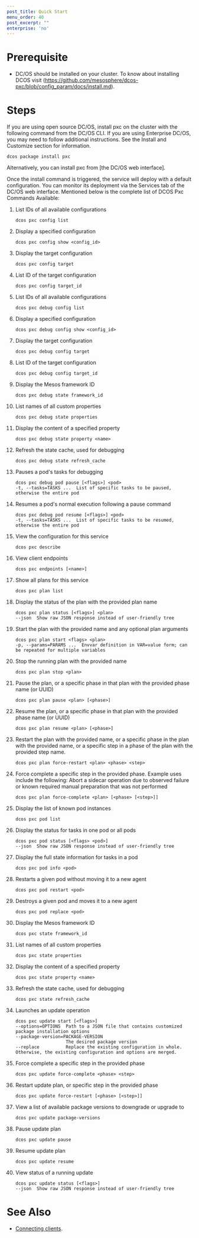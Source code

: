 ```yaml
---
post_title: Quick Start
menu_order: 40
post_excerpt: ""
enterprise: 'no'
---
```


# Prerequisite

- DC/OS should be installed on your cluster. To know about installing DCOS visit (https://github.com/mesosphere/dcos-pxc/blob/config_param/docs/install.md).

# Steps

If you are using open source DC/OS, install pxc on the cluster with the following command from the DC/OS CLI. If you are using Enterprise DC/OS, you may need to follow additional instructions. See the Install and Customize section for information.

```shell
dcos package install pxc
```
Alternatively, you can install pxc from [the DC/OS web interface].

Once the install command is triggered, the service will deploy with a default configuration. You can monitor its deployment via the Services tab of the DC/OS web interface. Mentioned below is the complete list of DCOS Pxc Commands Available:

1. List IDs of all available configurations

    ```shell
    dcos pxc config list
    ```
2. Display a specified configuration   
    
    ```shell
    dcos pxc config show <config_id>
    ```  
3. Display the target configuration    

    ```shell
    dcos pxc config target
    ```
4. List ID of the target configuration      

    ```shell
    dcos pxc config target_id
    ```
5. List IDs of all available configurations     

    ```shell
    dcos pxc debug config list
    ```
6. Display a specified configuration       

    ```shell
    dcos pxc debug config show <config_id>
    ```      
7. Display the target configuration

    ```shell
    dcos pxc debug config target
    ```
8. List ID of the target configuration   
    
    ```shell
    dcos pxc debug config target_id
    ```
9. Display the Mesos framework ID   
    
    ```shell
    dcos pxc debug state framework_id
    ```
10. List names of all custom properties  
    
    ```shell
    dcos pxc debug state properties
    ```
11. Display the content of a specified property      

    ```shell
    dcos pxc debug state property <name>
    ```        
12. Refresh the state cache, used for debugging

    ```shell
    dcos pxc debug state refresh_cache
    ```
13. Pauses a pod's tasks for debugging      

    ```shell
    dcos pxc debug pod pause [<flags>] <pod>           
    -t, --tasks=TASKS ...  List of specific tasks to be paused, otherwise the entire pod
    ```
14. Resumes a pod's normal execution following a pause command

    ```shell
    dcos pxc debug pod resume [<flags>] <pod>         
    -t, --tasks=TASKS ...  List of specific tasks to be resumed, otherwise the entire pod
    ```         
15. View the configuration for this service

    ```shell
    dcos pxc describe
    ```
16. View client endpoints   

    ```shell  
    dcos pxc endpoints [<name>]
    ```
17. Show all plans for this service    

    ```shell  
    dcos pxc plan list
    ```    
18. Display the status of the plan with the provided plan name

    ```shell 
    dcos pxc plan status [<flags>] <plan>   
    --json  Show raw JSON response instead of user-friendly tree
    ```    
19. Start the plan with the provided name and any optional plan arguments

    ```shell 
    dcos pxc plan start <flags> <plan>
    -p, --params=PARAMS ...  Envvar definition in VAR=value form; can be repeated for multiple variables
    ```      
20. Stop the running plan with the provided name

    ```shell 
    dcos pxc plan stop <plan>
    ```          
21. Pause the plan, or a specific phase in that plan with the provided phase name (or UUID)

    ```shell 
    dcos pxc plan pause <plan> [<phase>]
    ```               
22. Resume the plan, or a specific phase in that plan with the provided phase name (or UUID)

    ```shell 
    dcos pxc plan resume <plan> [<phase>]
    ```    
23. Restart the plan with the provided name, or a specific phase in the plan with the provided name, or a specific step in a              phase of the plan with the provided step name.   
    
    ```shell 
    dcos pxc plan force-restart <plan> <phase> <step>
    ```       
24. Force complete a specific step in the provided phase. Example uses include the following: Abort a sidecar operation due to observed failure or known required manual preparation that was not performed

    ```shell 
    dcos pxc plan force-complete <plan> [<phase> [<step>]]
    ```   
    
25. Display the list of known pod instances                 

    ```shell 
    dcos pxc pod list
    ```   
    
26. Display the status for tasks in one pod or all pods  
  
    ```shell 
    dcos pxc pod status [<flags> <pod>]
    --json  Show raw JSON response instead of user-friendly tree
    ```        
    
27. Display the full state information for tasks in a pod

    ```shell 
    dcos pxc pod info <pod>
    ```      

28. Restarts a given pod without moving it to a new agent

    ```shell 
    dcos pxc pod restart <pod>
    ```      
29. Destroys a given pod and moves it to a new agent  
 
    ```shell 
    dcos pxc pod replace <pod>
    ```      
    
30. Display the Mesos framework ID

    ```shell 
    dcos pxc state framework_id
    ```  
31. List names of all custom properties
  
    ```shell 
    dcos pxc state properties
    ```  
 
32. Display the content of a specified property
 
    ```shell 
    dcos pxc state property <name>
    ```   
    
33. Refresh the state cache, used for debugging     

    ```shell 
    dcos pxc state refresh_cache
    ```     
34. Launches an update operation
 
    ```shell 
    dcos pxc update start [<flags>]
    --options=OPTIONS  Path to a JSON file that contains customized package installation options
    --package-version=PACKAGE-VERSION  
                       The desired package version
    --replace          Replace the existing configuration in whole. Otherwise, the existing configuration and options are merged.
    ```     

35. Force complete a specific step in the provided phase
  
    ```shell 
    dcos pxc update force-complete <phase> <step>
    ```         

36. Restart update plan, or specific step in the provided phase

    ```shell 
    dcos pxc update force-restart [<phase> [<step>]]
    ``` 

35. View a list of available package versions to downgrade or upgrade to
    
    ```shell 
    dcos pxc update package-versions
    ```     
    
36. Pause update plan

    ```shell 
    dcos pxc update pause
    ```  
37. Resume update plan

    ```shell 
    dcos pxc update resume
    ```  
    
38. View status of a running update   
  
    ```shell 
    dcos pxc update status [<flags>]
    --json  Show raw JSON response instead of user-friendly tree
    ```               

# See Also

- [Connecting clients][1].

 [1]: https://docs.mesosphere.com/service-docs/<Template>/connecting-clients/
